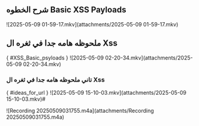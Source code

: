 ## شرح الخطوه Basic XSS Payloads
![2025-05-09 01-59-17.mkv](attachments/2025-05-09 01-59-17.mkv)


## ملحوظه هامه جدا في ثغره ال Xss
{  #XSS_Basic_psyloads }
![2025-05-09 02-20-34.mkv](attachments/2025-05-09 02-20-34.mkv)
### تاني ملحوظه هامه جدا في ثغره ال Xss 
{ #ideas_for_url  }
![2025-05-09 15-10-03.mkv](attachments/2025-05-09 15-10-03.mkv)#





![Recording 20250509031755.m4a](attachments/Recording 20250509031755.m4a)